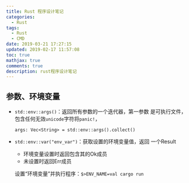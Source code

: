```yaml
---
title: Rust 程序设计笔记
categories:
  - Rust
tags:
  - Rust
  - CMD
date: 2019-03-21 17:27:15
updated: 2019-02-17 11:57:08
toc: true
mathjax: true
comments: true
description: rust程序设计笔记
---
```


##	参数、环境变量

-	`std::env::args()`：返回所有参数的一个迭代器，第一参数
	是可执行文件，包含任何无效`unicode`字符将`panic!`，

		args: Vec<String> = std::env::args().collect()

-	`std::env::var("env_var")`：获取设置的环境变量值，返回
	一个Result
	-	环境变量设置时返回包含其的Ok成员
	-	未设置时返回Err成员

	设置“环境变量”并执行程序：`$>ENV_NAME=val cargo run`
